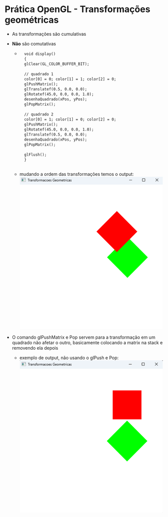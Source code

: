 # Prática OpenGL - Transformações geométricas

- As transformações são cumulativas
- **Não** são comutativas
    
    - ```
        void display()
        {
        glClear(GL_COLOR_BUFFER_BIT);
        
        // quadrado 1
        color[0] = 0; color[1] = 1; color[2] = 0; 
        glPushMatrix();
        glTranslatef(0.5, 0.0, 0.0);
        glRotatef(45.0, 0.0, 0.0, 1.0);
        desenhaQuadrado(xPos, yPos);
        glPopMatrix();

        // quadrado 2
        color[0] = 1; color[1] = 0; color[2] = 0; 
        glPushMatrix();
        glRotatef(45.0, 0.0, 0.0, 1.0);
        glTranslatef(0.5, 0.0, 0.0);
        desenhaQuadrado(xPos, yPos);
        glPopMatrix();

        glFlush();
        }
    
    - mudando a ordem das transformações temos o output:
        ![tranf geo exemplo](img/naocomutativas.png) 

- O comando glPushMatrix e Pop servem para a transformação em um quadrado não afetar o outro, basicamente colocando a matrix na stack e removendo ela depois
    - exemplo de output, não usando o glPush e Pop:
        ![alt text](img/glpushpop.png)